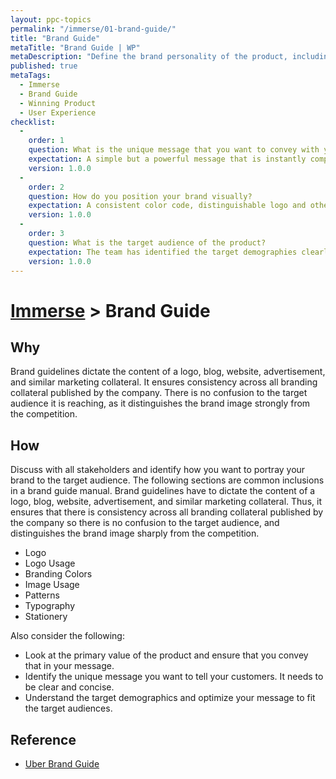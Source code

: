 ```yaml
---
layout: ppc-topics 
permalink: "/immerse/01-brand-guide/" 
title: "Brand Guide"
metaTitle: "Brand Guide | WP"
metaDescription: "Define the brand personality of the product, including composition, design & visual theme, general look-and-feel, logo, name, etc."
published: true
metaTags:
  - Immerse
  - Brand Guide
  - Winning Product
  - User Experience
checklist: 
  -
    order: 1
    question: What is the unique message that you want to convey with your branding? 
    expectation: A simple but a powerful message that is instantly comprehendible.
    version: 1.0.0
  -
    order: 2
    question: How do you position your brand visually?
    expectation: A consistent color code, distinguishable logo and other UI elements has to be in place and people needs to instantly identify your brand via these elements.
    version: 1.0.0
  -
    order: 3
    question: What is the target audience of the product?
    expectation: The team has identified the target demographies clearly and should be aware of the preferences of those demographies.
    version: 1.0.0
---
```

# [Immerse](../) > Brand Guide

## Why
Brand guidelines dictate the content of a logo, blog, website, advertisement, and similar marketing collateral. It ensures consistency across all branding collateral published by the company. There is no confusion to the target audience it is reaching, as it distinguishes the brand image strongly from the competition.


## How
Discuss with all stakeholders and identify how you want to portray your brand to the target audience. The following sections are common inclusions in a brand guide manual.
Brand guidelines have to dictate the content of a logo, blog, website, advertisement, and similar marketing collateral. Thus, it ensures that there is consistency across all branding collateral published by the company so there is no confusion to the target audience, and distinguishes the brand image sharply from the competition.
- Logo
- Logo Usage
- Branding Colors
- Image Usage
- Patterns
- Typography
- Stationery

Also consider the following:
- Look at the primary value of the product and ensure that you convey that in your message.
- Identify the unique message you want to tell your customers. It needs to be clear and concise.
- Understand the target demographics and optimize your message to fit the target audiences.

## Reference
- [Uber Brand Guide](https://brand.uber.com/)
